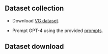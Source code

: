 
## Dataset collection

* Download [VG dataset](https://homes.cs.washington.edu/~ranjay/visualgenome/api.html).

* Prompt GPT-4 using the provided [prompts](prompts).

## Dataset download




